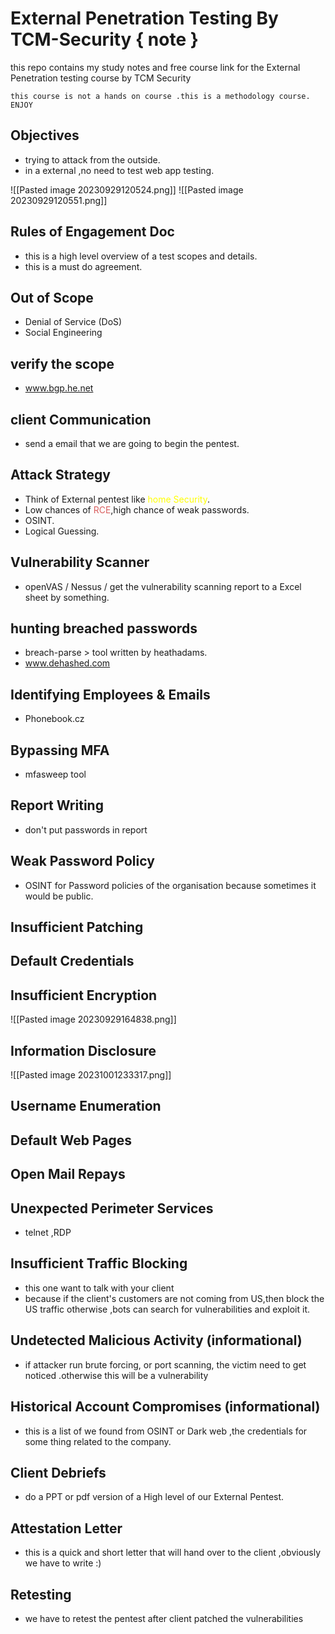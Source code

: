# External Penetration Testing By TCM-Security { note }
this repo contains my study notes and free course link for the External Penetration testing course by TCM Security

```
this course is not a hands on course .this is a methodology course. ENJOY
```

## Objectives
- trying to attack from the outside.
- in a external ,no need to test web app testing.

![[Pasted image 20230929120524.png]]
![[Pasted image 20230929120551.png]]
## Rules of Engagement Doc
- this is a high level overview of a test scopes and details.
- this is a must do agreement.
## Out of Scope
- Denial of Service (DoS)
- Social Engineering
## verify the scope
- www.bgp.he.net
## client Communication 
- send a email that we are going to begin the pentest.
## Attack Strategy
- Think of External pentest like <span style="color:#ffff00">home Security</span>.
- Low chances of <span style="color:#d95e5e">RCE</span>,high chance of weak passwords.
- OSINT.
- Logical Guessing.
## Vulnerability Scanner
- openVAS / Nessus  / 
get the vulnerability scanning report to a Excel sheet by something.

## hunting breached passwords
- breach-parse   > tool written by heathadams.
- www.dehashed.com
## Identifying Employees & Emails
- Phonebook.cz
## Bypassing MFA
- mfasweep tool

## Report Writing 
- don't put passwords in report
## Weak Password Policy
- OSINT for Password policies of the organisation because sometimes it would be public.
## Insufficient Patching
## Default Credentials
## Insufficient Encryption

![[Pasted image 20230929164838.png]]


## Information Disclosure
![[Pasted image 20231001233317.png]]  
## Username Enumeration
## Default Web Pages
## Open Mail Repays
## Unexpected Perimeter Services
- telnet ,RDP
## Insufficient Traffic Blocking
- this one want to talk with your client
- because if the client's customers are not coming from US,then block the US traffic otherwise ,bots can search for vulnerabilities and exploit it.
## Undetected Malicious Activity (informational)
- if attacker run brute forcing, or port scanning, the victim need to get noticed .otherwise this will be a vulnerability
## Historical Account Compromises (informational)
- this is a list of we found from OSINT or Dark web ,the credentials for some thing related to the company.
## Client Debriefs
- do a PPT or pdf version of a High level of our External Pentest.

## Attestation Letter
- this is a quick and short letter that will hand over to the client ,obviously we have to write :)
## Retesting
- we have to retest the pentest after client patched the vulnerabilities

